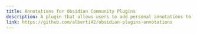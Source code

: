 ```yaml
---
title: Annotations for Obsidian Community Plugins
description: A plugin that allows users to add personal annotations to each installed plugin in Obsidian. This is particularly useful for keeping track of why certain plugins are installed and their specific use cases.
link: https://github.com/alberti42/obsidian-plugins-annotations
---
```

